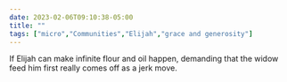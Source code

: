 ---date: 2023-02-06T09:10:38-05:00title: ""tags: ["micro","Communities","Elijah","grace and generosity"]---If Elijah can make infinite flour and oil happen, demanding that the widow feed him first really comes off as a jerk move.